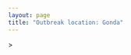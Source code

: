 ```yaml
---
layout: page
title: "Outbreak location: Gonda"
---
```

<div id="mapid">
<script src="https://buda-magenta.github.io/hazard_map/load_map.js"></script>
><script>
var marker_outbreak = L.marker([27.109667, 81.918329],{"autoPan": true}).addTo(map); marker_outbreak.bindTooltip("Gonda").openTooltip();

var circle_1 = L.circle([26.671329, 83.364583], {"pane": "markerPane", "color": "red", "fill": true, "fillOpacity": 0.2, "fillRule": "evenodd", "lineCap": "round", "lineJoin": "round", "opacity": 1.0, "radius": 458302, "stroke": true, "weight": 2}).addTo(map);
circle_1.bindTooltip("Gorakhpur<br>rank: 1<br>hazard index: 0.114576")

var circle_2 = L.circle([26.838100, 80.934600], {"pane": "markerPane", "color": "red", "fill": true, "fillOpacity": 0.2, "fillRule": "evenodd", "lineCap": "round", "lineJoin": "round", "opacity": 1.0, "radius": 340389, "stroke": true, "weight": 2}).addTo(map);
circle_2.bindTooltip("Lucknow<br>rank: 2<br>hazard index: 0.085097")

var circle_3 = L.circle([28.794068, 79.185930], {"pane": "markerPane", "color": "red", "fill": true, "fillOpacity": 0.2, "fillRule": "evenodd", "lineCap": "round", "lineJoin": "round", "opacity": 1.0, "radius": 168478, "stroke": true, "weight": 2}).addTo(map);
circle_3.bindTooltip("Rampur<br>rank: 3<br>hazard index: 0.042120")

var circle_4 = L.circle([25.335649, 83.007629], {"pane": "markerPane", "color": "red", "fill": true, "fillOpacity": 0.2, "fillRule": "evenodd", "lineCap": "round", "lineJoin": "round", "opacity": 1.0, "radius": 109858, "stroke": true, "weight": 2}).addTo(map);
circle_4.bindTooltip("Varanasi<br>rank: 4<br>hazard index: 0.027465")

var circle_5 = L.circle([27.504639, 80.829466], {"pane": "markerPane", "color": "red", "fill": true, "fillOpacity": 0.2, "fillRule": "evenodd", "lineCap": "round", "lineJoin": "round", "opacity": 1.0, "radius": 94548, "stroke": true, "weight": 2}).addTo(map);
circle_5.bindTooltip("Sitapur<br>rank: 5<br>hazard index: 0.023637")

var circle_6 = L.circle([26.724789, 82.793269], {"pane": "markerPane", "color": "red", "fill": true, "fillOpacity": 0.2, "fillRule": "evenodd", "lineCap": "round", "lineJoin": "round", "opacity": 1.0, "radius": 64697, "stroke": true, "weight": 2}).addTo(map);
circle_6.bindTooltip("Basti<br>rank: 6<br>hazard index: 0.016174")

var circle_7 = L.circle([26.460914, 80.321759], {"pane": "markerPane", "color": "red", "fill": true, "fillOpacity": 0.2, "fillRule": "evenodd", "lineCap": "round", "lineJoin": "round", "opacity": 1.0, "radius": 41994, "stroke": true, "weight": 2}).addTo(map);
circle_7.bindTooltip("Kanpur<br>rank: 7<br>hazard index: 0.010499")

var circle_8 = L.circle([27.059011, 84.206464], {"pane": "markerPane", "color": "red", "fill": true, "fillOpacity": 0.2, "fillRule": "evenodd", "lineCap": "round", "lineJoin": "round", "opacity": 1.0, "radius": 18667, "stroke": true, "weight": 2}).addTo(map);
circle_8.bindTooltip("Bagaha<br>rank: 8<br>hazard index: 0.004667")

var circle_9 = L.circle([25.795593, 82.488341], {"pane": "markerPane", "color": "red", "fill": true, "fillOpacity": 0.2, "fillRule": "evenodd", "lineCap": "round", "lineJoin": "round", "opacity": 1.0, "radius": 17188, "stroke": true, "weight": 2}).addTo(map);
circle_9.bindTooltip("Jaunpur<br>rank: 9<br>hazard index: 0.004297")

var circle_10 = L.circle([25.438130, 81.833800], {"pane": "markerPane", "color": "red", "fill": true, "fillOpacity": 0.2, "fillRule": "evenodd", "lineCap": "round", "lineJoin": "round", "opacity": 1.0, "radius": 16405, "stroke": true, "weight": 2}).addTo(map);
circle_10.bindTooltip("Allahabad<br>rank: 10<br>hazard index: 0.004101")

var circle_11 = L.circle([26.148658, 85.340013], {"pane": "markerPane", "color": "red", "fill": true, "fillOpacity": 0.2, "fillRule": "evenodd", "lineCap": "round", "lineJoin": "round", "opacity": 1.0, "radius": 16192, "stroke": true, "weight": 2}).addTo(map);
circle_11.bindTooltip("Muzaffarpur<br>rank: 11<br>hazard index: 0.004048")

var circle_12 = L.circle([28.651718, 77.221939], {"pane": "markerPane", "color": "red", "fill": true, "fillOpacity": 0.2, "fillRule": "evenodd", "lineCap": "round", "lineJoin": "round", "opacity": 1.0, "radius": 14630, "stroke": true, "weight": 2}).addTo(map);
circle_12.bindTooltip("Delhi<br>rank: 12<br>hazard index: 0.003658")

var circle_13 = L.circle([27.985060, 80.753845], {"pane": "markerPane", "color": "red", "fill": true, "fillOpacity": 0.2, "fillRule": "evenodd", "lineCap": "round", "lineJoin": "round", "opacity": 1.0, "radius": 13355, "stroke": true, "weight": 2}).addTo(map);
circle_13.bindTooltip("Lakhimpur<br>rank: 13<br>hazard index: 0.003339")

var circle_14 = L.circle([19.075990, 72.877393], {"pane": "markerPane", "color": "red", "fill": true, "fillOpacity": 0.2, "fillRule": "evenodd", "lineCap": "round", "lineJoin": "round", "opacity": 1.0, "radius": 11138, "stroke": true, "weight": 2}).addTo(map);
circle_14.bindTooltip("Mumbai<br>rank: 14<br>hazard index: 0.002785")

var circle_15 = L.circle([26.439874, 80.018000], {"pane": "markerPane", "color": "red", "fill": true, "fillOpacity": 0.2, "fillRule": "evenodd", "lineCap": "round", "lineJoin": "round", "opacity": 1.0, "radius": 10875, "stroke": true, "weight": 2}).addTo(map);
circle_15.bindTooltip("Akbarpur<br>rank: 15<br>hazard index: 0.002719")

var circle_16 = L.circle([25.773344, 84.784977], {"pane": "markerPane", "color": "red", "fill": true, "fillOpacity": 0.2, "fillRule": "evenodd", "lineCap": "round", "lineJoin": "round", "opacity": 1.0, "radius": 9811, "stroke": true, "weight": 2}).addTo(map);
circle_16.bindTooltip("Chapra<br>rank: 16<br>hazard index: 0.002453")

var circle_17 = L.circle([26.250000, 81.250000], {"pane": "markerPane", "color": "red", "fill": true, "fillOpacity": 0.2, "fillRule": "evenodd", "lineCap": "round", "lineJoin": "round", "opacity": 1.0, "radius": 9502, "stroke": true, "weight": 2}).addTo(map);
circle_17.bindTooltip("Rae Bareli<br>rank: 17<br>hazard index: 0.002376")

var circle_18 = L.circle([26.131004, 84.391257], {"pane": "markerPane", "color": "red", "fill": true, "fillOpacity": 0.2, "fillRule": "evenodd", "lineCap": "round", "lineJoin": "round", "opacity": 1.0, "radius": 9292, "stroke": true, "weight": 2}).addTo(map);
circle_18.bindTooltip("Siwan<br>rank: 18<br>hazard index: 0.002323")

var circle_19 = L.circle([29.214460, 79.527918], {"pane": "markerPane", "color": "red", "fill": true, "fillOpacity": 0.2, "fillRule": "evenodd", "lineCap": "round", "lineJoin": "round", "opacity": 1.0, "radius": 7372, "stroke": true, "weight": 2}).addTo(map);
circle_19.bindTooltip("Haldwani<br>rank: 19<br>hazard index: 0.001843")

var circle_20 = L.circle([28.969640, 79.379747], {"pane": "markerPane", "color": "red", "fill": true, "fillOpacity": 0.2, "fillRule": "evenodd", "lineCap": "round", "lineJoin": "round", "opacity": 1.0, "radius": 6615, "stroke": true, "weight": 2}).addTo(map);
circle_20.bindTooltip("Rudrapur City<br>rank: 20<br>hazard index: 0.001654")

var circle_21 = L.circle([26.423847, 83.762732], {"pane": "markerPane", "color": "red", "fill": true, "fillOpacity": 0.2, "fillRule": "evenodd", "lineCap": "round", "lineJoin": "round", "opacity": 1.0, "radius": 6610, "stroke": true, "weight": 2}).addTo(map);
circle_21.bindTooltip("Deoria<br>rank: 21<br>hazard index: 0.001653")

var circle_22 = L.circle([27.912633, 79.746563], {"pane": "markerPane", "color": "red", "fill": true, "fillOpacity": 0.2, "fillRule": "evenodd", "lineCap": "round", "lineJoin": "round", "opacity": 1.0, "radius": 6251, "stroke": true, "weight": 2}).addTo(map);
circle_22.bindTooltip("Shahjahanpur<br>rank: 22<br>hazard index: 0.001563")

var circle_23 = L.circle([23.687130, 86.974659], {"pane": "markerPane", "color": "red", "fill": true, "fillOpacity": 0.2, "fillRule": "evenodd", "lineCap": "round", "lineJoin": "round", "opacity": 1.0, "radius": 5827, "stroke": true, "weight": 2}).addTo(map);
circle_23.bindTooltip("Asansol<br>rank: 23<br>hazard index: 0.001457")

var circle_24 = L.circle([25.720581, 85.255560], {"pane": "markerPane", "color": "red", "fill": true, "fillOpacity": 0.2, "fillRule": "evenodd", "lineCap": "round", "lineJoin": "round", "opacity": 1.0, "radius": 5637, "stroke": true, "weight": 2}).addTo(map);
circle_24.bindTooltip("Hajipur<br>rank: 24<br>hazard index: 0.001409")

var circle_25 = L.circle([25.531031, 78.652689], {"pane": "markerPane", "color": "red", "fill": true, "fillOpacity": 0.2, "fillRule": "evenodd", "lineCap": "round", "lineJoin": "round", "opacity": 1.0, "radius": 5297, "stroke": true, "weight": 2}).addTo(map);
circle_25.bindTooltip("Jhansi<br>rank: 25<br>hazard index: 0.001324")

var circle_26 = L.circle([26.638076, 82.059024], {"pane": "markerPane", "color": "red", "fill": true, "fillOpacity": 0.2, "fillRule": "evenodd", "lineCap": "round", "lineJoin": "round", "opacity": 1.0, "radius": 4796, "stroke": true, "weight": 2}).addTo(map);
circle_26.bindTooltip("Faizabad<br>rank: 26<br>hazard index: 0.001199")

var circle_27 = L.circle([28.457876, 79.405571], {"pane": "markerPane", "color": "red", "fill": true, "fillOpacity": 0.2, "fillRule": "evenodd", "lineCap": "round", "lineJoin": "round", "opacity": 1.0, "radius": 4737, "stroke": true, "weight": 2}).addTo(map);
circle_27.bindTooltip("Bareilly<br>rank: 27<br>hazard index: 0.001184")

var circle_28 = L.circle([26.055318, 82.993139], {"pane": "markerPane", "color": "red", "fill": true, "fillOpacity": 0.2, "fillRule": "evenodd", "lineCap": "round", "lineJoin": "round", "opacity": 1.0, "radius": 4559, "stroke": true, "weight": 2}).addTo(map);
circle_28.bindTooltip("Nizamabad<br>rank: 28<br>hazard index: 0.001140")

var circle_29 = L.circle([26.791073, 84.560107], {"pane": "markerPane", "color": "red", "fill": true, "fillOpacity": 0.2, "fillRule": "evenodd", "lineCap": "round", "lineJoin": "round", "opacity": 1.0, "radius": 4310, "stroke": true, "weight": 2}).addTo(map);
circle_29.bindTooltip("Bettiah<br>rank: 29<br>hazard index: 0.001078")

var circle_30 = L.circle([25.512719, 86.090571], {"pane": "markerPane", "color": "red", "fill": true, "fillOpacity": 0.2, "fillRule": "evenodd", "lineCap": "round", "lineJoin": "round", "opacity": 1.0, "radius": 3841, "stroke": true, "weight": 2}).addTo(map);
circle_30.bindTooltip("Begusarai<br>rank: 30<br>hazard index: 0.000960")

var circle_31 = L.circle([25.954628, 83.647350], {"pane": "markerPane", "color": "red", "fill": true, "fillOpacity": 0.2, "fillRule": "evenodd", "lineCap": "round", "lineJoin": "round", "opacity": 1.0, "radius": 3841, "stroke": true, "weight": 2}).addTo(map);
circle_31.bindTooltip("Maunath Bhanjan<br>rank: 31<br>hazard index: 0.000960")

var circle_32 = L.circle([26.022697, 83.028873], {"pane": "markerPane", "color": "red", "fill": true, "fillOpacity": 0.2, "fillRule": "evenodd", "lineCap": "round", "lineJoin": "round", "opacity": 1.0, "radius": 3425, "stroke": true, "weight": 2}).addTo(map);
circle_32.bindTooltip("Azamgarh<br>rank: 32<br>hazard index: 0.000856")

var circle_33 = L.circle([26.242511, 82.296169], {"pane": "markerPane", "color": "red", "fill": true, "fillOpacity": 0.2, "fillRule": "evenodd", "lineCap": "round", "lineJoin": "round", "opacity": 1.0, "radius": 3300, "stroke": true, "weight": 2}).addTo(map);
circle_33.bindTooltip("Sultanpur<br>rank: 33<br>hazard index: 0.000825")

var circle_34 = L.circle([28.863842, 78.805778], {"pane": "markerPane", "color": "red", "fill": true, "fillOpacity": 0.2, "fillRule": "evenodd", "lineCap": "round", "lineJoin": "round", "opacity": 1.0, "radius": 3233, "stroke": true, "weight": 2}).addTo(map);
circle_34.bindTooltip("Moradabad<br>rank: 34<br>hazard index: 0.000808")

var circle_35 = L.circle([26.269721, 82.994425], {"pane": "markerPane", "color": "red", "fill": true, "fillOpacity": 0.2, "fillRule": "evenodd", "lineCap": "round", "lineJoin": "round", "opacity": 1.0, "radius": 3103, "stroke": true, "weight": 2}).addTo(map);
circle_35.bindTooltip("Burhanpur<br>rank: 35<br>hazard index: 0.000776")

var circle_36 = L.circle([25.843539, 80.918004], {"pane": "markerPane", "color": "red", "fill": true, "fillOpacity": 0.2, "fillRule": "evenodd", "lineCap": "round", "lineJoin": "round", "opacity": 1.0, "radius": 2846, "stroke": true, "weight": 2}).addTo(map);
circle_36.bindTooltip("Fatehpur<br>rank: 36<br>hazard index: 0.000712")

var circle_37 = L.circle([25.609324, 85.123525], {"pane": "markerPane", "color": "red", "fill": true, "fillOpacity": 0.2, "fillRule": "evenodd", "lineCap": "round", "lineJoin": "round", "opacity": 1.0, "radius": 2772, "stroke": true, "weight": 2}).addTo(map);
circle_37.bindTooltip("Patna<br>rank: 37<br>hazard index: 0.000693")

var circle_38 = L.circle([27.733696, 81.477321], {"pane": "markerPane", "color": "red", "fill": true, "fillOpacity": 0.2, "fillRule": "evenodd", "lineCap": "round", "lineJoin": "round", "opacity": 1.0, "radius": 2735, "stroke": true, "weight": 2}).addTo(map);
circle_38.bindTooltip("Bahraich<br>rank: 38<br>hazard index: 0.000684")

var circle_39 = L.circle([26.575504, 80.613762], {"pane": "markerPane", "color": "red", "fill": true, "fillOpacity": 0.2, "fillRule": "evenodd", "lineCap": "round", "lineJoin": "round", "opacity": 1.0, "radius": 2666, "stroke": true, "weight": 2}).addTo(map);
circle_39.bindTooltip("Unnao<br>rank: 39<br>hazard index: 0.000667")

var circle_40 = L.circle([25.895924, 82.437716], {"pane": "markerPane", "color": "red", "fill": true, "fillOpacity": 0.2, "fillRule": "evenodd", "lineCap": "round", "lineJoin": "round", "opacity": 1.0, "radius": 2577, "stroke": true, "weight": 2}).addTo(map);
circle_40.bindTooltip("Badlapur<br>rank: 40<br>hazard index: 0.000644")

var circle_41 = L.circle([25.280733, 83.125128], {"pane": "markerPane", "color": "red", "fill": true, "fillOpacity": 0.2, "fillRule": "evenodd", "lineCap": "round", "lineJoin": "round", "opacity": 1.0, "radius": 2498, "stroke": true, "weight": 2}).addTo(map);
circle_41.bindTooltip("Mughal Sarai<br>rank: 41<br>hazard index: 0.000625")

var circle_42 = L.circle([22.541418, 88.357691], {"pane": "markerPane", "color": "red", "fill": true, "fillOpacity": 0.2, "fillRule": "evenodd", "lineCap": "round", "lineJoin": "round", "opacity": 1.0, "radius": 2450, "stroke": true, "weight": 2}).addTo(map);
circle_42.bindTooltip("Kolkata<br>rank: 42<br>hazard index: 0.000613")

var circle_43 = L.circle([27.338577, 80.097526], {"pane": "markerPane", "color": "red", "fill": true, "fillOpacity": 0.2, "fillRule": "evenodd", "lineCap": "round", "lineJoin": "round", "opacity": 1.0, "radius": 2222, "stroke": true, "weight": 2}).addTo(map);
circle_43.bindTooltip("Hardoi<br>rank: 43<br>hazard index: 0.000556")

var circle_44 = L.circle([25.560900, 87.647654], {"pane": "markerPane", "color": "red", "fill": true, "fillOpacity": 0.2, "fillRule": "evenodd", "lineCap": "round", "lineJoin": "round", "opacity": 1.0, "radius": 2061, "stroke": true, "weight": 2}).addTo(map);
circle_44.bindTooltip("Katihar<br>rank: 44<br>hazard index: 0.000515")

var circle_45 = L.circle([26.669512, 84.957411], {"pane": "markerPane", "color": "red", "fill": true, "fillOpacity": 0.2, "fillRule": "evenodd", "lineCap": "round", "lineJoin": "round", "opacity": 1.0, "radius": 2056, "stroke": true, "weight": 2}).addTo(map);
circle_45.bindTooltip("Motihari<br>rank: 45<br>hazard index: 0.000514")

var circle_46 = L.circle([26.083143, 86.032571], {"pane": "markerPane", "color": "red", "fill": true, "fillOpacity": 0.2, "fillRule": "evenodd", "lineCap": "round", "lineJoin": "round", "opacity": 1.0, "radius": 1938, "stroke": true, "weight": 2}).addTo(map);
circle_46.bindTooltip("Darbhanga<br>rank: 46<br>hazard index: 0.000485")

var circle_47 = L.circle([30.909016, 75.851601], {"pane": "markerPane", "color": "red", "fill": true, "fillOpacity": 0.2, "fillRule": "evenodd", "lineCap": "round", "lineJoin": "round", "opacity": 1.0, "radius": 1618, "stroke": true, "weight": 2}).addTo(map);
circle_47.bindTooltip("Ludhiana<br>rank: 47<br>hazard index: 0.000405")

var circle_48 = L.circle([25.286698, 87.132254], {"pane": "markerPane", "color": "red", "fill": true, "fillOpacity": 0.2, "fillRule": "evenodd", "lineCap": "round", "lineJoin": "round", "opacity": 1.0, "radius": 1539, "stroke": true, "weight": 2}).addTo(map);
circle_48.bindTooltip("Bhagalpur<br>rank: 48<br>hazard index: 0.000385")

var circle_49 = L.circle([25.832642, 86.614893], {"pane": "markerPane", "color": "red", "fill": true, "fillOpacity": 0.2, "fillRule": "evenodd", "lineCap": "round", "lineJoin": "round", "opacity": 1.0, "radius": 1532, "stroke": true, "weight": 2}).addTo(map);
circle_49.bindTooltip("Saharsa<br>rank: 49<br>hazard index: 0.000383")

var circle_50 = L.circle([25.476300, 80.339500], {"pane": "markerPane", "color": "red", "fill": true, "fillOpacity": 0.2, "fillRule": "evenodd", "lineCap": "round", "lineJoin": "round", "opacity": 1.0, "radius": 1467, "stroke": true, "weight": 2}).addTo(map);
circle_50.bindTooltip("Banda<br>rank: 50<br>hazard index: 0.000367")

var circle_51 = L.circle([27.175255, 78.009816], {"pane": "markerPane", "color": "red", "fill": true, "fillOpacity": 0.2, "fillRule": "evenodd", "lineCap": "round", "lineJoin": "round", "opacity": 1.0, "radius": 1414, "stroke": true, "weight": 2}).addTo(map);
circle_51.bindTooltip("Agra<br>rank: 51<br>hazard index: 0.000354")

var circle_52 = L.circle([26.180598, 91.753943], {"pane": "markerPane", "color": "red", "fill": true, "fillOpacity": 0.2, "fillRule": "evenodd", "lineCap": "round", "lineJoin": "round", "opacity": 1.0, "radius": 1406, "stroke": true, "weight": 2}).addTo(map);
circle_52.bindTooltip("Guwahati<br>rank: 52<br>hazard index: 0.000352")

var circle_53 = L.circle([26.716413, 88.430992], {"pane": "markerPane", "color": "red", "fill": true, "fillOpacity": 0.2, "fillRule": "evenodd", "lineCap": "round", "lineJoin": "round", "opacity": 1.0, "radius": 1391, "stroke": true, "weight": 2}).addTo(map);
circle_53.bindTooltip("Siliguri<br>rank: 53<br>hazard index: 0.000348")

var circle_54 = L.circle([12.979120, 77.591300], {"pane": "markerPane", "color": "red", "fill": true, "fillOpacity": 0.2, "fillRule": "evenodd", "lineCap": "round", "lineJoin": "round", "opacity": 1.0, "radius": 1272, "stroke": true, "weight": 2}).addTo(map);
circle_54.bindTooltip("Bangalore<br>rank: 54<br>hazard index: 0.000318")

var circle_55 = L.circle([28.402979, 77.310384], {"pane": "markerPane", "color": "red", "fill": true, "fillOpacity": 0.2, "fillRule": "evenodd", "lineCap": "round", "lineJoin": "round", "opacity": 1.0, "radius": 1212, "stroke": true, "weight": 2}).addTo(map);
circle_55.bindTooltip("Faridabad<br>rank: 55<br>hazard index: 0.000303")

var circle_56 = L.circle([19.194329, 72.970178], {"pane": "markerPane", "color": "red", "fill": true, "fillOpacity": 0.2, "fillRule": "evenodd", "lineCap": "round", "lineJoin": "round", "opacity": 1.0, "radius": 1168, "stroke": true, "weight": 2}).addTo(map);
circle_56.bindTooltip("Thane<br>rank: 56<br>hazard index: 0.000292")

var circle_57 = L.circle([23.258486, 77.401989], {"pane": "markerPane", "color": "red", "fill": true, "fillOpacity": 0.2, "fillRule": "evenodd", "lineCap": "round", "lineJoin": "round", "opacity": 1.0, "radius": 1080, "stroke": true, "weight": 2}).addTo(map);
circle_57.bindTooltip("Bhopal<br>rank: 57<br>hazard index: 0.000270")

var circle_58 = L.circle([25.877933, 84.119959], {"pane": "markerPane", "color": "red", "fill": true, "fillOpacity": 0.2, "fillRule": "evenodd", "lineCap": "round", "lineJoin": "round", "opacity": 1.0, "radius": 1032, "stroke": true, "weight": 2}).addTo(map);
circle_58.bindTooltip("Ballia<br>rank: 58<br>hazard index: 0.000258")

var circle_59 = L.circle([26.203725, 78.157363], {"pane": "markerPane", "color": "red", "fill": true, "fillOpacity": 0.2, "fillRule": "evenodd", "lineCap": "round", "lineJoin": "round", "opacity": 1.0, "radius": 1004, "stroke": true, "weight": 2}).addTo(map);
circle_59.bindTooltip("Gwalior<br>rank: 59<br>hazard index: 0.000251")

var circle_60 = L.circle([27.633333, 77.583333], {"pane": "markerPane", "color": "red", "fill": true, "fillOpacity": 0.2, "fillRule": "evenodd", "lineCap": "round", "lineJoin": "round", "opacity": 1.0, "radius": 1002, "stroke": true, "weight": 2}).addTo(map);
circle_60.bindTooltip("Mathura<br>rank: 60<br>hazard index: 0.000251")

var circle_61 = L.circle([20.011247, 73.790236], {"pane": "markerPane", "color": "red", "fill": true, "fillOpacity": 0.2, "fillRule": "evenodd", "lineCap": "round", "lineJoin": "round", "opacity": 1.0, "radius": 917, "stroke": true, "weight": 2}).addTo(map);
circle_61.bindTooltip("Nashik<br>rank: 61<br>hazard index: 0.000229")

var circle_62 = L.circle([31.634308, 74.873679], {"pane": "markerPane", "color": "red", "fill": true, "fillOpacity": 0.2, "fillRule": "evenodd", "lineCap": "round", "lineJoin": "round", "opacity": 1.0, "radius": 912, "stroke": true, "weight": 2}).addTo(map);
circle_62.bindTooltip("Amritsar<br>rank: 62<br>hazard index: 0.000228")

var circle_63 = L.circle([27.437194, 79.489129], {"pane": "markerPane", "color": "red", "fill": true, "fillOpacity": 0.2, "fillRule": "evenodd", "lineCap": "round", "lineJoin": "round", "opacity": 1.0, "radius": 868, "stroke": true, "weight": 2}).addTo(map);
circle_63.bindTooltip("Farrukhabad<br>rank: 63<br>hazard index: 0.000217")

var circle_64 = L.circle([31.292011, 75.568058], {"pane": "markerPane", "color": "red", "fill": true, "fillOpacity": 0.2, "fillRule": "evenodd", "lineCap": "round", "lineJoin": "round", "opacity": 1.0, "radius": 864, "stroke": true, "weight": 2}).addTo(map);
circle_64.bindTooltip("Jalandhar<br>rank: 64<br>hazard index: 0.000216")

var circle_65 = L.circle([29.000653, 77.768229], {"pane": "markerPane", "color": "red", "fill": true, "fillOpacity": 0.2, "fillRule": "evenodd", "lineCap": "round", "lineJoin": "round", "opacity": 1.0, "radius": 826, "stroke": true, "weight": 2}).addTo(map);
circle_65.bindTooltip("Meerut<br>rank: 65<br>hazard index: 0.000207")

var circle_66 = L.circle([23.795281, 86.430964], {"pane": "markerPane", "color": "red", "fill": true, "fillOpacity": 0.2, "fillRule": "evenodd", "lineCap": "round", "lineJoin": "round", "opacity": 1.0, "radius": 807, "stroke": true, "weight": 2}).addTo(map);
circle_66.bindTooltip("Dhanbad<br>rank: 66<br>hazard index: 0.000202")

var circle_67 = L.circle([25.623457, 84.596839], {"pane": "markerPane", "color": "red", "fill": true, "fillOpacity": 0.2, "fillRule": "evenodd", "lineCap": "round", "lineJoin": "round", "opacity": 1.0, "radius": 790, "stroke": true, "weight": 2}).addTo(map);
circle_67.bindTooltip("Arrah<br>rank: 67<br>hazard index: 0.000198")

var circle_68 = L.circle([29.988077, 77.508130], {"pane": "markerPane", "color": "red", "fill": true, "fillOpacity": 0.2, "fillRule": "evenodd", "lineCap": "round", "lineJoin": "round", "opacity": 1.0, "radius": 790, "stroke": true, "weight": 2}).addTo(map);
circle_68.bindTooltip("Saharanpur<br>rank: 68<br>hazard index: 0.000198")

var circle_69 = L.circle([30.325565, 78.043681], {"pane": "markerPane", "color": "red", "fill": true, "fillOpacity": 0.2, "fillRule": "evenodd", "lineCap": "round", "lineJoin": "round", "opacity": 1.0, "radius": 768, "stroke": true, "weight": 2}).addTo(map);
circle_69.bindTooltip("Dehradun<br>rank: 69<br>hazard index: 0.000192")

var circle_70 = L.circle([23.370035, 85.325013], {"pane": "markerPane", "color": "red", "fill": true, "fillOpacity": 0.2, "fillRule": "evenodd", "lineCap": "round", "lineJoin": "round", "opacity": 1.0, "radius": 746, "stroke": true, "weight": 2}).addTo(map);
circle_70.bindTooltip("Ranchi<br>rank: 70<br>hazard index: 0.000187")

var circle_71 = L.circle([17.388786, 78.461065], {"pane": "markerPane", "color": "red", "fill": true, "fillOpacity": 0.2, "fillRule": "evenodd", "lineCap": "round", "lineJoin": "round", "opacity": 1.0, "radius": 709, "stroke": true, "weight": 2}).addTo(map);
circle_71.bindTooltip("Hyderabad<br>rank: 71<br>hazard index: 0.000177")

var circle_72 = L.circle([25.562071, 84.015672], {"pane": "markerPane", "color": "red", "fill": true, "fillOpacity": 0.2, "fillRule": "evenodd", "lineCap": "round", "lineJoin": "round", "opacity": 1.0, "radius": 655, "stroke": true, "weight": 2}).addTo(map);
circle_72.bindTooltip("Buxar<br>rank: 72<br>hazard index: 0.000164")

var circle_73 = L.circle([25.603508, 83.507454], {"pane": "markerPane", "color": "red", "fill": true, "fillOpacity": 0.2, "fillRule": "evenodd", "lineCap": "round", "lineJoin": "round", "opacity": 1.0, "radius": 619, "stroke": true, "weight": 2}).addTo(map);
circle_73.bindTooltip("Ghazipur<br>rank: 73<br>hazard index: 0.000155")

var circle_74 = L.circle([25.264902, 82.985787], {"pane": "markerPane", "color": "red", "fill": true, "fillOpacity": 0.2, "fillRule": "evenodd", "lineCap": "round", "lineJoin": "round", "opacity": 1.0, "radius": 616, "stroke": true, "weight": 2}).addTo(map);
circle_74.bindTooltip("Morvi<br>rank: 74<br>hazard index: 0.000154")

var circle_75 = L.circle([24.935635, 82.647701], {"pane": "markerPane", "color": "red", "fill": true, "fillOpacity": 0.2, "fillRule": "evenodd", "lineCap": "round", "lineJoin": "round", "opacity": 1.0, "radius": 598, "stroke": true, "weight": 2}).addTo(map);
circle_75.bindTooltip("Mirzapur<br>rank: 75<br>hazard index: 0.000150")

var circle_76 = L.circle([24.197443, 82.666145], {"pane": "markerPane", "color": "red", "fill": true, "fillOpacity": 0.2, "fillRule": "evenodd", "lineCap": "round", "lineJoin": "round", "opacity": 1.0, "radius": 576, "stroke": true, "weight": 2}).addTo(map);
circle_76.bindTooltip("Singrauli<br>rank: 76<br>hazard index: 0.000144")

var circle_77 = L.circle([28.570784, 77.327107], {"pane": "markerPane", "color": "red", "fill": true, "fillOpacity": 0.2, "fillRule": "evenodd", "lineCap": "round", "lineJoin": "round", "opacity": 1.0, "radius": 541, "stroke": true, "weight": 2}).addTo(map);
circle_77.bindTooltip("Noida<br>rank: 77<br>hazard index: 0.000135")

var circle_78 = L.circle([26.915458, 75.818982], {"pane": "markerPane", "color": "red", "fill": true, "fillOpacity": 0.2, "fillRule": "evenodd", "lineCap": "round", "lineJoin": "round", "opacity": 1.0, "radius": 536, "stroke": true, "weight": 2}).addTo(map);
circle_78.bindTooltip("Jaipur<br>rank: 78<br>hazard index: 0.000134")

var circle_79 = L.circle([30.733442, 76.779714], {"pane": "markerPane", "color": "red", "fill": true, "fillOpacity": 0.2, "fillRule": "evenodd", "lineCap": "round", "lineJoin": "round", "opacity": 1.0, "radius": 511, "stroke": true, "weight": 2}).addTo(map);
circle_79.bindTooltip("Chandigarh<br>rank: 79<br>hazard index: 0.000128")

var circle_80 = L.circle([19.169335, 77.311013], {"pane": "markerPane", "color": "red", "fill": true, "fillOpacity": 0.2, "fillRule": "evenodd", "lineCap": "round", "lineJoin": "round", "opacity": 1.0, "radius": 480, "stroke": true, "weight": 2}).addTo(map);
circle_80.bindTooltip("Nanded Waghala<br>rank: 80<br>hazard index: 0.000120")

var circle_81 = L.circle([29.938447, 78.145298], {"pane": "markerPane", "color": "red", "fill": true, "fillOpacity": 0.2, "fillRule": "evenodd", "lineCap": "round", "lineJoin": "round", "opacity": 1.0, "radius": 470, "stroke": true, "weight": 2}).addTo(map);
circle_81.bindTooltip("Haridwar<br>rank: 81<br>hazard index: 0.000118")

var circle_82 = L.circle([18.521428, 73.854454], {"pane": "markerPane", "color": "red", "fill": true, "fillOpacity": 0.2, "fillRule": "evenodd", "lineCap": "round", "lineJoin": "round", "opacity": 1.0, "radius": 464, "stroke": true, "weight": 2}).addTo(map);
circle_82.bindTooltip("Pune<br>rank: 82<br>hazard index: 0.000116")

var circle_83 = L.circle([26.718324, 79.090254], {"pane": "markerPane", "color": "red", "fill": true, "fillOpacity": 0.2, "fillRule": "evenodd", "lineCap": "round", "lineJoin": "round", "opacity": 1.0, "radius": 446, "stroke": true, "weight": 2}).addTo(map);
circle_83.bindTooltip("Etawah<br>rank: 83<br>hazard index: 0.000112")

var circle_84 = L.circle([23.021624, 72.579707], {"pane": "markerPane", "color": "red", "fill": true, "fillOpacity": 0.2, "fillRule": "evenodd", "lineCap": "round", "lineJoin": "round", "opacity": 1.0, "radius": 401, "stroke": true, "weight": 2}).addTo(map);
circle_84.bindTooltip("Ahmedabad<br>rank: 84<br>hazard index: 0.000100")

var circle_85 = L.circle([27.876990, 78.137290], {"pane": "markerPane", "color": "red", "fill": true, "fillOpacity": 0.2, "fillRule": "evenodd", "lineCap": "round", "lineJoin": "round", "opacity": 1.0, "radius": 399, "stroke": true, "weight": 2}).addTo(map);
circle_85.bindTooltip("Aligarh<br>rank: 85<br>hazard index: 0.000100")

var circle_86 = L.circle([23.160894, 79.949770], {"pane": "markerPane", "color": "red", "fill": true, "fillOpacity": 0.2, "fillRule": "evenodd", "lineCap": "round", "lineJoin": "round", "opacity": 1.0, "radius": 398, "stroke": true, "weight": 2}).addTo(map);
circle_86.bindTooltip("Jabalpur<br>rank: 86<br>hazard index: 0.000100")

var circle_87 = L.circle([21.170200, 72.831100], {"pane": "markerPane", "color": "red", "fill": true, "fillOpacity": 0.2, "fillRule": "evenodd", "lineCap": "round", "lineJoin": "round", "opacity": 1.0, "radius": 394, "stroke": true, "weight": 2}).addTo(map);
circle_87.bindTooltip("Surat<br>rank: 87<br>hazard index: 0.000099")

var circle_88 = L.circle([25.935955, 79.424328], {"pane": "markerPane", "color": "red", "fill": true, "fillOpacity": 0.2, "fillRule": "evenodd", "lineCap": "round", "lineJoin": "round", "opacity": 1.0, "radius": 387, "stroke": true, "weight": 2}).addTo(map);
circle_88.bindTooltip("Orai<br>rank: 88<br>hazard index: 0.000097")

var circle_89 = L.circle([25.623400, 85.041700], {"pane": "markerPane", "color": "red", "fill": true, "fillOpacity": 0.2, "fillRule": "evenodd", "lineCap": "round", "lineJoin": "round", "opacity": 1.0, "radius": 379, "stroke": true, "weight": 2}).addTo(map);
circle_89.bindTooltip("Dinapur Nizamat<br>rank: 89<br>hazard index: 0.000095")

var circle_90 = L.circle([23.535048, 87.338043], {"pane": "markerPane", "color": "red", "fill": true, "fillOpacity": 0.2, "fillRule": "evenodd", "lineCap": "round", "lineJoin": "round", "opacity": 1.0, "radius": 372, "stroke": true, "weight": 2}).addTo(map);
circle_90.bindTooltip("Durgapur<br>rank: 90<br>hazard index: 0.000093")

var circle_91 = L.circle([28.495208, 80.107541], {"pane": "markerPane", "color": "red", "fill": true, "fillOpacity": 0.2, "fillRule": "evenodd", "lineCap": "round", "lineJoin": "round", "opacity": 1.0, "radius": 358, "stroke": true, "weight": 2}).addTo(map);
circle_91.bindTooltip("Pilibhit<br>rank: 91<br>hazard index: 0.000090")

var circle_92 = L.circle([24.759267, 81.655000], {"pane": "markerPane", "color": "red", "fill": true, "fillOpacity": 0.2, "fillRule": "evenodd", "lineCap": "round", "lineJoin": "round", "opacity": 1.0, "radius": 322, "stroke": true, "weight": 2}).addTo(map);
circle_92.bindTooltip("Rewa<br>rank: 92<br>hazard index: 0.000081")

var circle_93 = L.circle([25.572433, 83.609605], {"pane": "markerPane", "color": "red", "fill": true, "fillOpacity": 0.2, "fillRule": "evenodd", "lineCap": "round", "lineJoin": "round", "opacity": 1.0, "radius": 311, "stroke": true, "weight": 2}).addTo(map);
circle_93.bindTooltip("Medinipur<br>rank: 93<br>hazard index: 0.000078")

var circle_94 = L.circle([20.993276, 75.839983], {"pane": "markerPane", "color": "red", "fill": true, "fillOpacity": 0.2, "fillRule": "evenodd", "lineCap": "round", "lineJoin": "round", "opacity": 1.0, "radius": 308, "stroke": true, "weight": 2}).addTo(map);
circle_94.bindTooltip("Bhusawal<br>rank: 94<br>hazard index: 0.000077")

var circle_95 = L.circle([21.237947, 81.633683], {"pane": "markerPane", "color": "red", "fill": true, "fillOpacity": 0.2, "fillRule": "evenodd", "lineCap": "round", "lineJoin": "round", "opacity": 1.0, "radius": 298, "stroke": true, "weight": 2}).addTo(map);
circle_95.bindTooltip("Raipur<br>rank: 95<br>hazard index: 0.000075")

var circle_96 = L.circle([26.298638, 87.953148], {"pane": "markerPane", "color": "red", "fill": true, "fillOpacity": 0.2, "fillRule": "evenodd", "lineCap": "round", "lineJoin": "round", "opacity": 1.0, "radius": 292, "stroke": true, "weight": 2}).addTo(map);
circle_96.bindTooltip("Kishanganj<br>rank: 96<br>hazard index: 0.000073")

var circle_97 = L.circle([23.699128, 85.991069], {"pane": "markerPane", "color": "red", "fill": true, "fillOpacity": 0.2, "fillRule": "evenodd", "lineCap": "round", "lineJoin": "round", "opacity": 1.0, "radius": 287, "stroke": true, "weight": 2}).addTo(map);
circle_97.bindTooltip("Bokaro<br>rank: 97<br>hazard index: 0.000072")

var circle_98 = L.circle([27.177366, 78.389912], {"pane": "markerPane", "color": "red", "fill": true, "fillOpacity": 0.2, "fillRule": "evenodd", "lineCap": "round", "lineJoin": "round", "opacity": 1.0, "radius": 276, "stroke": true, "weight": 2}).addTo(map);
circle_98.bindTooltip("Firozabad<br>rank: 98<br>hazard index: 0.000069")

var circle_99 = L.circle([25.565691, 80.063489], {"pane": "markerPane", "color": "red", "fill": true, "fillOpacity": 0.2, "fillRule": "evenodd", "lineCap": "round", "lineJoin": "round", "opacity": 1.0, "radius": 273, "stroke": true, "weight": 2}).addTo(map);
circle_99.bindTooltip("Khanna<br>rank: 99<br>hazard index: 0.000068")

var circle_100 = L.circle([28.923397, 78.488317], {"pane": "markerPane", "color": "red", "fill": true, "fillOpacity": 0.2, "fillRule": "evenodd", "lineCap": "round", "lineJoin": "round", "opacity": 1.0, "radius": 258, "stroke": true, "weight": 2}).addTo(map);
circle_100.bindTooltip("Amroha<br>rank: 100<br>hazard index: 0.000065")
</script>
</div>
